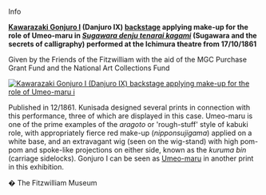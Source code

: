 Info

**[Kawarazaki Gonjuro I](Group18.htm) (Danjuro IX) [backstage](Group13.htm) applying make-up for the role of Umeo-maru in _[Sugawara denju tenarai kagami](Group3.htm)_ (Sugawara and the secrets of calligraphy) performed at the Ichimura theatre from 17/10/1861**

Given by the Friends of the Fitzwilliam with the aid of the MGC Purchase Grant Fund and the National Art Collections Fund

[![Kawarazaki Gonjuro I (Danjuro IX) backstage applying make-up for the role of Umeo-maru i](P.87-1999_small2.jpg)](KUN/kunp87.htm)

Published in 12/1861. Kunisada designed several prints in connection with this performance, three of which are displayed in this case. Umeo-maru is one of the prime examples of the _aragoto_ or 'rough-stuff' style of kabuki role, with appropriately fierce red make-up (_nipponsujigama_) applied on a white base, and an extravagant wig (seen on the wig-stand) with high pom-pom and spoke-like projections on either side, known as the _kuruma bin_ (carriage sidelocks). Gonjuro I can be seen as [Umeo-maru](KUN/kunp86.htm) in another print in this exhibition.



� The Fitzwilliam Museum
